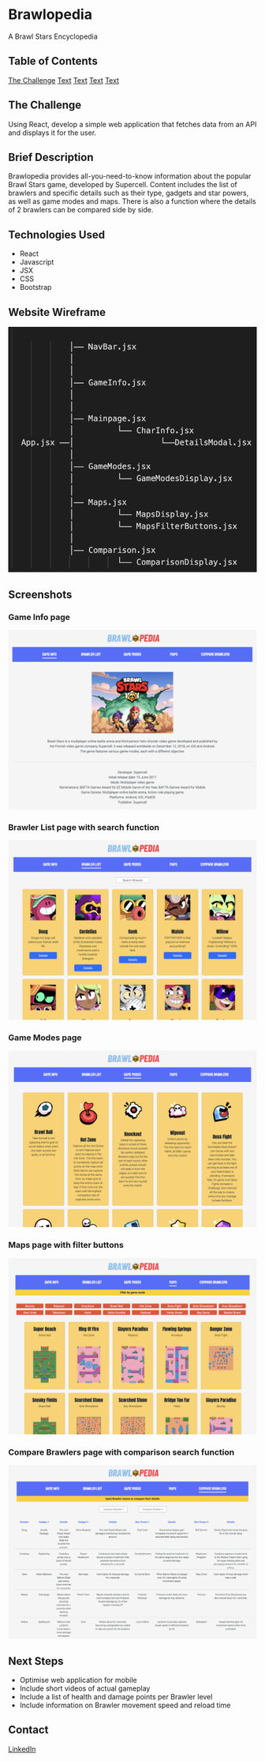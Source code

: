 # Brawlopedia

A Brawl Stars Encyclopedia

## Table of Contents
[The Challenge](#markdown-header-the-challenge)
[Text](https://github.com/jolynnk/brawlopedia#brief-description)
[Text](link)
[Text](link)
[Text](link)

## The Challenge

Using React, develop a simple web application that fetches data from an API and displays it for the user.

## Brief Description

Brawlopedia provides all-you-need-to-know information about the popular Brawl Stars game, developed by Supercell. Content includes the list of brawlers and specific details such as their type, gadgets and star powers, as well as game modes and maps. There is also a function where the details of 2 brawlers can be compared side by side.

## Technologies Used

- React
- Javascript
- JSX
- CSS
- Bootstrap

## Website Wireframe

![Brawlopedia Wireframe](BrawlopediaWireframe.png)

## Screenshots

### Game Info page

![Game Info page](GameInfo.png)

### Brawler List page with search function

![Brawler List page with search function](BrawlerList.png)

### Game Modes page

![Game Modes page](GameModes.png)

### Maps page with filter buttons

![Maps page with filter buttons](Maps.png)

### Compare Brawlers page with comparison search function

![Compare Brawlers page with comparison search function](CompareBrawlers.png)

## Next Steps

- Optimise web application for mobile
- Include short videos of actual gameplay
- Include a list of health and damage points per Brawler level
- Include information on Brawler movement speed and reload time

## Contact

[LinkedIn](https://www.linkedin.com/in/jolynn-khoo/)
